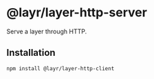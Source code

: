 # @layr/layer-http-server

Serve a layer through HTTP.

## Installation

```
npm install @layr/layer-http-client
```
